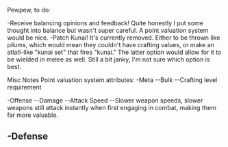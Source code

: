 Pewpew, to do:

-Receive balancing opinions and feedback!  Quite honestly I put some thought into balance but wasn't super careful.  A point valuation system would be nice.
-Patch Kunai!  It's currently removed.  Either to be thrown like pilums, which would mean they couldn't have crafting values, or make an atlatl-like "kunai set" that fires "kunai."  The latter option would allow for it to be wielded in melee as well.  Still a bit janky, I'm not sure which option is best.



Misc Notes
Point valuation system attributes:
-Meta
--Bulk
--Crafting level requirement

-Offense
--Damage
--Attack Speed
--Slower weapon speeds, slower weapons still attack instantly when first engaging in combat, making them far more valuable.

-Defense
--
